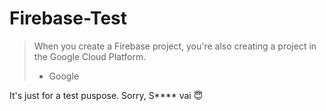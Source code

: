 # Firebase-Test

> When you create a Firebase project, you're also creating a project in the Google Cloud Platform.  
> - Google

It's just for a test puspose. Sorry, S**** vai :innocent: